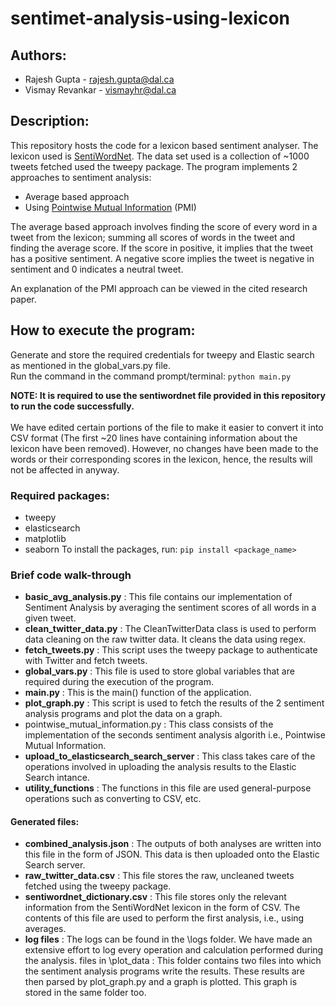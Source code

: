 # sentimet-analysis-using-lexicon #

## Authors: ##
* Rajesh Gupta - rajesh.gupta@dal.ca
* Vismay Revankar - vismayhr@dal.ca

## Description: ##
This repository hosts the code for a lexicon based sentiment analyser. The lexicon used is [SentiWordNet](http://sentiwordnet.isti.cnr.it/). The data set used is a collection of ~1000 tweets fetched used the tweepy package. The program implements 2 approaches to sentiment analysis:
* Average based approach
* Using [Pointwise Mutual Information](https://www.computer.org/csdl/proceedings/icoit/2016/3584/00/07966838.pdf) (PMI)

The average based approach involves finding the score of every word in a tweet from the lexicon; summing all scores of words in the tweet and finding the average score. If the score in positive, it implies that the tweet has a positive sentiment. A negative score implies the tweet is negative in sentiment and 0 indicates a neutral tweet. 

An explanation of the PMI approach can be viewed in the cited research paper.

## How to execute the program: ##
Generate and store the required credentials for tweepy and Elastic search as mentioned in the global_vars.py file.
<br>
Run the command in the command prompt/terminal:  ```python main.py```

**NOTE: It is required to use the sentiwordnet file provided in this repository to run the code successfully.**  
<br>
We have edited certain portions of the file to make it easier to convert it into CSV format (The first ~20 lines have containing information about the lexicon have been removed). However, no changes have been made to the words or their corresponding scores in the lexicon, hence, the results will not be affected in anyway.

### Required packages: ###
* tweepy
* elasticsearch
* matplotlib
* seaborn
To install the packages, run: ```pip install <package_name>```

### Brief code walk-through ###
* **basic_avg_analysis.py** : This file contains our implementation of Sentiment Analysis by averaging the sentiment scores of all words in a given tweet.
* **clean_twitter_data.py** : The CleanTwitterData class is used to perform data cleaning on the raw twitter data. It cleans the data using regex.
* **fetch_tweets.py** : This script uses the tweepy package to authenticate with Twitter and fetch tweets.
* **global_vars.py** : This file is used to store global variables that are required during the execution of the program.
* **main.py** : This is the main() function of the application.
* **plot_graph.py** : This script is used to fetch the results of the 2 sentiment analysis programs and plot the data on a graph.
* pointwise_mutual_information.py : This class consists of the implementation of the seconds sentiment analysis algorith i.e., Pointwise Mutual Information.
* **upload_to_elasticsearch_search_server** : This class takes care of the operations involved in uploading the analysis results to the Elastic Search intance.
* **utility_functions** : The functions in this file are used general-purpose operations such as converting to CSV, etc.

#### Generated files: ####
* **combined_analysis.json** : The outputs of both analyses are written into this file in the form of JSON. This data is then uploaded onto the Elastic Search server.
* **raw_twitter_data.csv** : This file stores the raw, uncleaned tweets fetched using the tweepy package.
* **sentiwordnet_dictionary.csv** : This file stores only the relevant information from the SentiWordNet lexicon in the form of CSV. The contents of this file are used to perform the first analysis, i.e., using averages.
* **log files** : The logs can be found in the \logs folder. We have made an extensive effort to log every operation and calculation performed during the analysis.
files in \plot_data : This folder contains two files into which the sentiment analysis programs write the results. These results are then parsed by plot_graph.py and a graph is plotted. This graph is stored in the same folder too.
